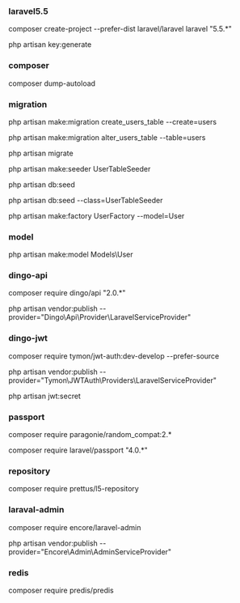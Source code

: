 ### laravel5.5
composer create-project --prefer-dist laravel/laravel laravel "5.5.*"

php artisan key:generate

### composer
composer dump-autoload

### migration
php artisan make:migration create_users_table --create=users

php artisan make:migration alter_users_table --table=users

php artisan migrate

php artisan make:seeder UserTableSeeder

php artisan db:seed

php artisan db:seed --class=UserTableSeeder

php artisan make:factory UserFactory --model=User

### model
php artisan make:model Models\User

### dingo-api
composer require dingo/api "2.0.*"

php artisan vendor:publish --provider="Dingo\Api\Provider\LaravelServiceProvider"

### dingo-jwt
composer require tymon/jwt-auth:dev-develop --prefer-source

php artisan vendor:publish --provider="Tymon\JWTAuth\Providers\LaravelServiceProvider"

php artisan jwt:secret

### passport
composer require paragonie/random_compat:2.*

composer require laravel/passport "4.0.*"

### repository
composer require prettus/l5-repository

### laraval-admin
composer require encore/laravel-admin

php artisan vendor:publish --provider="Encore\Admin\AdminServiceProvider"

### redis
composer require predis/predis